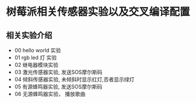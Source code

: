 # 树莓派相关传感器实验以及交叉编译配置

## 相关实验介绍
- 00 hello world 实验
- 01 rgb led 灯 实验
- 02 继电器模块实验
- 03 激光传感器实验, 发送SOS摩尔斯码
- 04 倾斜传感器实验, 未倾斜时显示红灯,否者显示绿灯
- 05 有源蜂鸣器实验, 发送SOS摩尔斯码
- 06 无源蜂鸣器实验， 播放歌曲